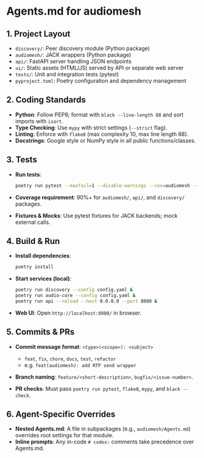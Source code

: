 # Agents.md for audiomesh

## 1. Project Layout

* `discovery/`: Peer discovery module (Python package)
* `audiomesh/`: JACK wrappers (Python package)
* `api/`: FastAPI server handling JSON endpoints
* `ui/`: Static assets (HTML/JS) served by API or separate web server
* `tests/`: Unit and integration tests (pytest)
* `pyproject.toml`: Poetry configuration and dependency management

## 2. Coding Standards

* **Python**: Follow PEP8; format with `black --line-length 88` and sort imports with `isort`.
* **Type Checking**: Use `mypy` with strict settings (`--strict` flag).
* **Linting**: Enforce with `flake8` (max complexity 10, max line length 88).
* **Docstrings**: Google style or NumPy style in all public functions/classes.

## 3. Tests

* **Run tests**:

  ```bash
  poetry run pytest --maxfail=1 --disable-warnings --cov=audiomesh --cov-report=term-missing
  ```
* **Coverage requirement**: 90%+ for `audiomesh/`, `api/`, and `discovery/` packages.
* **Fixtures & Mocks**: Use pytest fixtures for JACK backends; mock external calls.

## 4. Build & Run

* **Install dependencies**:

  ```bash
  poetry install
  ```
* **Start services (local)**:

  ```bash
  poetry run discovery --config config.yaml &
  poetry run audio-core --config config.yaml &
  poetry run api --reload --host 0.0.0.0 --port 8080 &
  ```
* **Web UI**: Open `http://localhost:8080/` in browser.

## 5. Commits & PRs

* **Commit message format**: `<type>(<scope>): <subject>`

  * `feat`, `fix`, `chore`, `docs`, `test`, `refactor`
  * e.g. `feat(audiomesh): add RTP send wrapper`
* **Branch naming**: `feature/<short-description>`, `bugfix/<issue-number>`.
* **PR checks**: Must pass `poetry run pytest`, `flake8`, `mypy`, and `black --check`.

## 6. Agent-Specific Overrides

* **Nested Agents.md**: A file in subpackages (e.g., `audiomesh/Agents.md`) overrides root settings for that module.
* **Inline prompts**: Any in-code `# codex:` comments take precedence over Agents.md.

